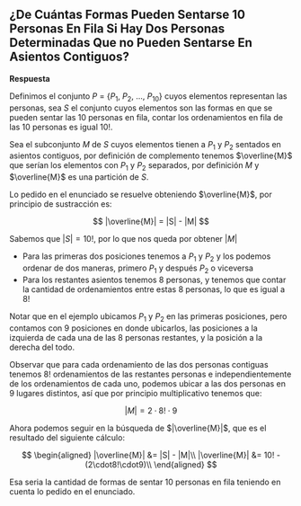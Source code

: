 ## ¿De Cuántas Formas Pueden Sentarse 10 Personas En Fila Si Hay Dos Personas Determinadas Que no Pueden Sentarse En Asientos Contiguos?

**Respuesta**

Definimos el conjunto $P$ = {$P_1$, $P_2$, ..., $P_{10}$} cuyos elementos representan las personas, sea $S$ el conjunto cuyos elementos son las formas en que se pueden sentar las 10 personas en fila, contar los ordenamientos en fila de las 10 personas es igual $10!$.

Sea el subconjunto $M$ de $S$ cuyos elementos tienen a $P_1$ y $P_2$ sentados en asientos contiguos, por definición de complemento tenemos $\overline{M}$ que serían los elementos con $P_1$ y $P_2$ separados, por definición $M$ y $\overline{M}$ es una partición de $S$.

Lo pedido en el enunciado se resuelve obteniendo $\overline{M}$, por principio de sustracción es:

$$
|\overline{M}| = |S| - |M|
$$

Sabemos que $|S| = 10!$, por lo que nos queda por obtener $|M|$

- Para las primeras dos posiciones tenemos a $P_1$ y $P_2$ y los podemos ordenar de dos maneras, primero $P_1$ y después $P_2$ o viceversa
- Para los restantes asientos tenemos 8 personas, y tenemos que contar la cantidad de ordenamientos entre estas 8 personas, lo que es igual a $8!$

Notar que en el ejemplo ubicamos $P_1$ y $P_2$ en las primeras posiciones, pero contamos con 9 posiciones en donde ubicarlos, las posiciones a la izquierda de cada una de las 8 personas restantes, y la posición a la derecha del todo.

Observar que para cada ordenamiento de las dos personas contiguas tenemos $8!$ ordenamientos de las restantes personas e independientemente de los ordenamientos de cada uno, podemos ubicar a las dos personas en 9 lugares distintos, así que por principio multiplicativo tenemos que:

$$
|M| = 2 \cdot 8! \cdot 9
$$

Ahora podemos seguir en la búsqueda de $|\overline{M}|$, que es el resultado del siguiente cálculo:

$$  
\begin{aligned}
|\overline{M}| &= |S| - |M|\\
|\overline{M}| &= 10! - (2\cdot8!\cdot9)\\
\end{aligned}
$$

Esa seria la cantidad de formas de sentar 10 personas en fila teniendo en cuenta lo pedido en el enunciado.
